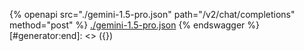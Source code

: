 [#generator:start]: <> ({ "template": "openapi" })
{% openapi src="./gemini-1.5-pro.json" path="/v2/chat/completions" method="post" %}
[./gemini-1.5-pro.json](./gemini-1.5-pro.json)
{% endswagger %}
[#generator:end]: <> ({})
